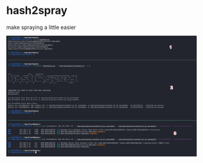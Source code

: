 # hash2spray
make spraying a little easier


<img src="https://github.com/rmdavy/hash2spray/blob/main/cracked.png" alt="Alt text" title="Optional title">
